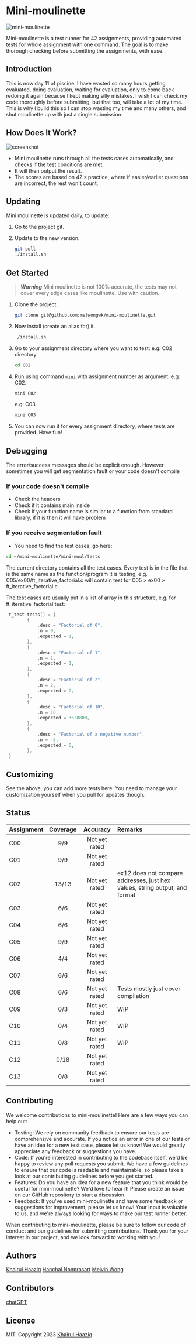 # Mini-moulinette

![mini-moulinette](mini-moulinette.jpg)

Mini-moulinette is a test runner for 42 assignments, providing automated tests for whole assignment with one command. The goal is to make thorough checking before submitting the assignments, with ease.

## Introduction

This is now day 11 of piscine. I have wasted so many hours getting evaluated, doing evaluation, waiting for evaluation, only to come back redoing it again because I kept making silly mistakes. I wish I can check my code thoroughly before submitting, but that too, will take a lot of my time. This is why I build this so I can stop wasting my time and many others, and shut moulinette up with just a single submission.

## How Does It Work?

![screenshot](screenshot.jpg)

- Mini moulinette runs through all the tests cases automatically, and checks if the test conditions are met.
- It will then output the result.
- The scores are based on 42's practice, where if easier/earlier questions are incorrect, the rest won't count.

## Updating

Mini moulinette is updated daily, to update:

1. Go to the project git.
2. Update to the new version.

    ```bash
    git pull
    ./install.sh
    ```

## Get Started

> ***Warning***
> Mini moulinette is not 100% accurate, the tests may not cover every edge cases like moulinette. Use with caution.

1. Clone the project.

    ```bash
    git clone git@github.com:melwongwk/mini-moulinette.git
    ```

2. Now install (create an alias for) it.

    ```sh
    ./install.sh
    ```

3. Go to your assignment directory where you want to test: e.g: C02 directory

    ```bash
    cd C02
    ```

4. Run using command `mini` with assignment number as argument. e.g: C02.

    ```bash
    mini C02
    ```

    e.g: C03

    ```bash
    mini C03
    ```

5. You can now run it for every assignment directory, where tests are provided. Have fun!

## Debugging

The error/success messages should be explicit enough. However sometimes you will get segmentation fault or your code doesn't compile

### If your code doesn't compile

- Check the headers
- Check if it contains main inside
- Check if your function name is similar to a function from standard library, if it is then it will have problem

### If you receive segmentation fault

- You need to find the test cases, go here:

```bash
cd ~/mini-moulinette/mini-moul/tests
```

The current directory contains all the test cases. Every test is in the file that is the same name as the function/program it is testing, e.g. C05/ex00/ft_iterative_factorial.c will contain test for C05 > ex00 > ft_iterative_factorial.c.

The test cases are usually put in a list of array in this structure, e.g. for ft_iterative_factorial test:

``` C
 t_test tests[] = {
        {
            .desc = "Factorial of 0",
            .n = 0,
            .expected = 1,
        },
        {
            .desc = "Factorial of 1",
            .n = 1,
            .expected = 1,
        },
        {
            .desc = "Factorial of 2",
            .n = 2,
            .expected = 2,
        },
        {
            .desc = "Factorial of 10",
            .n = 10,
            .expected = 3628800,
        },
        {
            .desc = "Factorial of a negative number",
            .n = -5,
            .expected = 0,
        },
 }
```

## Customizing

See the above, you can add more tests here. You need to manage your customization yourself when you pull for updates though.

## Status

| Assignment            | Coverage                   | Accuracy         | Remarks         |
| :-------------------- | :------------------------: | :--------------: | :-------------- |
| C00                   | 9/9                        | Not yet rated    |                 |
| C01                   | 9/9                        | Not yet rated    |                 |
| C02                   | 13/13                      | Not yet rated    | ex12 does not compare addresses, just hex values, string output, and format  |
| C03                   | 6/6                        | Not yet rated    |                 |
| C04                   | 6/6                        | Not yet rated    |                 |
| C05                   | 9/9                        | Not yet rated    |                 |
| C06                   | 4/4                        | Not yet rated    |                 |
| C07                   | 6/6                        | Not yet rated    |                 |
| C08                   | 6/6                        | Not yet rated    | Tests mostly just cover compilation |
| C09                   | 0/3                        | Not yet rated    | WIP             |
| C10                   | 0/4                        | Not yet rated    | WIP             |
| C11                   | 0/8                        | Not yet rated    | WIP             |
| C12                   | 0/18                       | Not yet rated    |                 |
| C13                   | 0/8                        | Not yet rated    |                 |

## Contributing

We welcome contributions to mini-moulinette! Here are a few ways you can help out:

- Testing: We rely on community feedback to ensure our tests are comprehensive and accurate. If you notice an error in one of our tests or have an idea for a new test case, please let us know! We would greatly appreciate any feedback or suggestions you have.
- Code: If you're interested in contributing to the codebase itself, we'd be happy to review any pull requests you submit. We have a few guidelines to ensure that our code is readable and maintainable, so please take a look at our contributing guidelines before you get started.
- Features: Do you have an idea for a new feature that you think would be useful for mini-moulinette? We'd love to hear it! Please create an issue on our GitHub repository to start a discussion.
- Feedback: If you've used mini-moulinette and have some feedback or suggestions for improvement, please let us know! Your input is valuable to us, and we're always looking for ways to make our test runner better.

When contributing to mini-moulinette, please be sure to follow our code of conduct and our guidelines for submitting contributions. Thank you for your interest in our project, and we look forward to working with you!

## Authors

[Khairul Haaziq](https://github.com/khairulhaaziq)
[Hanchai Nonprasart](https://github.com/HanchaiN)
[Melvin Wong](https://github.com/melwongwk)

## Contributors

[chatGPT](ai.com)

## License

MIT. Copyright 2023 [Khairul Haaziq](https://github.com/khairulhaaziq).
